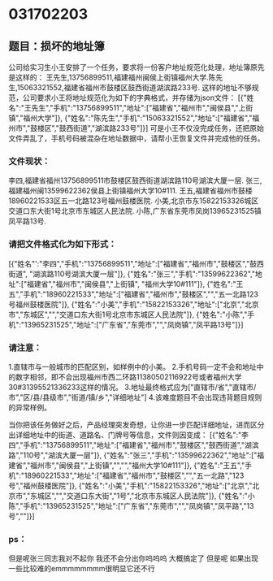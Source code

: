 # 031702203
## 题目：损坏的地址簿

公司给实习生小王安排了一个任务，要求将一份客户地址规范化处理，地址簿原先是这样的：
王先生,13756899511,福建福州闽侯上街镇福州大学.陈先生,15063321552,福建省福州市鼓楼区鼓西街道湖滨路233号.
这样的地址不够规范，公司要求小王将地址规范化为如下的字典格式，并存储为json文件：
[{"姓名":"王先生","手机":"13756899511","地址":["福建省","福州市","闽侯县","上街镇","福州大学"]},
{"姓名":"陈先生","手机":"15063321552","地址":["福建省","福州市","鼓楼区","鼓西街道","湖滨路233号"]}]
可是小王不仅没完成任务，还把原始文件弄乱了，手机号码被混杂在地址数据中，请帮小王恢复文件并完成他的任务。

### 文件现状：
李四,福建省福州13756899511市鼓楼区鼓西街道湖滨路110号湖滨大厦一层.
张三,福建福州闽13599622362侯县上街镇福州大学10#111.
王五,福建省福州市鼓楼18960221533区五一北路123号福州鼓楼医院.
小美,北京市东15822153326城区交道口东大街1号北京市东城区人民法院.
小陈,广东省东莞市凤岗13965231525镇凤平路13号.

### 请把文件格式化为如下形式：
[{"姓名"':"李四","手机":"13756899511","地址":["福建省","福州市","鼓楼区","鼓西街道", "湖滨路110号湖滨大厦一层"]},
{"姓名":"张三","手机":"13599622362","地址":["福建省","福州市","闽侯县","上街镇", "福州大学10#111"]},
{"姓名":"王五","手机":"18960221533","地址":["福建省","福州市","鼓楼区","","五一北路123号福州鼓楼医院"]},
{"姓名":"小美","手机":"15822153326","地址":["北京","北京市","东城区","","交道口东大街1号北京市东城区人民法院"]},
{"姓名":"小陈","手机":"13965231525","地址":["广东省","东莞市","","凤岗镇","凤平路13号"]}]

### 请注意：
1.直辖市与一般城市的匹配区别，如样例中的小美。
2.手机号码一定不会和地址中的数字相邻，即不会出现福州市西二环路11380502116922号或者福州大学30#31395521336233这样的情况。
3.地址最终格式应为["直辖市/省","直辖市/市","区/县/县级市","街道/镇/乡","详细地址"]
4.该难度题目不会出现违背题目规则的异常样例。

当你把该任务做好之后，产品经理突发奇想，让你进一步匹配详细地址，进而区分出详细地址中的街道、道路名、门牌号等信息，文件则因变成：
[{"姓名":"李四","手机":"13756899511","地址":["福建省","福州市","鼓楼区","鼓西街道","湖滨路","110号","湖滨大厦一层"]},
{"姓名":"张三","手机":"13599622362","地址":["福建省","福州市","闽侯县","上街镇","","","福州大学10#111"]},
{"姓名":"王五","手机":"18960221533","地址":["福建省","福州市","鼓楼区","","五一北路","123号","福州鼓楼医院"]},
{"姓名":"小美","手机":"15822153326","地址":["北京","北京市","东城区","","交道口东大街","1号","北京市东城区人民法院"]},
{"姓名":"小陈","手机":"13965231525","地址":["广东省","东莞市","","凤岗镇","凤平路","13号",""]}]

### ps：
但是呢张三同志我对不起你 我还不会分出你呜呜呜 大概搞定了 但是呢 如果出现一些比较难的emmmmmmmm很明显它还不行
